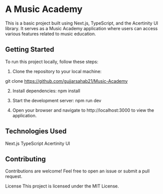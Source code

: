 # A Music Academy

This is a basic project built using Next.js, TypeScript, and the Acertinity UI library. It serves as a Music Academy application where users can access various features related to music education.

## Getting Started

To run this project locally, follow these steps:

1. Clone the repository to your local machine:

git clone https://github.com/gujjarsahab21/Music-Academy

2. Install dependencies:
  npm install

3. Start the development server:
   npm run dev

4. Open your browser and navigate to http://localhost:3000 to view the application.


## Technologies Used
Next.js
TypeScript
Acertinity UI

## Contributing
Contributions are welcome! Feel free to open an issue or submit a pull request.

License
This project is licensed under the MIT License.

    
